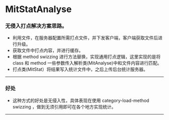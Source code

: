 # MitStatAnalyse
### 无侵入打点解决方案思路。
+ 利用文件，在服务器配置所需打点文件，并下发客户端，客户端获取文件后进行升级。
+ 获取文件中打点内容，并进行缓存。
+ 根据 method swizzing 进行方法替换，实现通用打点逻辑，这里实现的是将 class 和 method 一些参数传入解析类(MitAnalyse)中和文件内容进行匹配。
+ 打点类(MitStat）将结果写入统计文件中，之后上传后台统计服务器。

---
### 好处
+ 这种方式的好处是无侵入性，具体表现在使用 category-load-method swizzing ，做到无须引用即可在各个地方实现统计。

---





